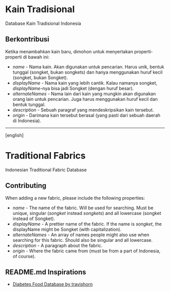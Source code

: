 # Kain Tradisional
Database Kain Tradisional Indonesia

## Berkontribusi
Ketika menambahkan kain baru, dimohon untuk menyertakan properti-properti di bawah ini:

- _name_ - Nama kain. Akan digunakan untuk pencarian. Harus unik, bentuk tunggal (songket, bukan songkets) dan hanya menggunakan huruf kecil (songket, bukan Songket).
- _displayName_ - Nama kain yang lebih cantik. Kalau namanya songket, _displayName_-nya bisa jadi Songket (dengan huruf besar).
- _alternateNames_ - Nama lain dari kain yang mungkin akan digunakan orang lain untuk pencarian. Juga harus menggunakan huruf kecil dan bentuk tunggal.
- _description_ - Sebuah paragraf yang mendeskripsikan kain tersebut.
- _origin_ - Darimana kain tersebut berasal (yang pasti dari sebuah daerah di Indonesia).

---

[english]

# Traditional Fabrics
Indonesian Traditional Fabric Database

## Contributing
When adding a new fabric, please include the following properties:

- _name_ - The name of the fabric. Will be used for searching. Must be unique, singular (_songket_ instead _songkets_) and all lowercase (songket instead of Songket).
- _displayName_ - A prettier name of the fabric. If the name is _songket_, the displayName might be Songket (with capitalization).
- _alternateNames_ - An array of names people might also use when searching for this fabric. Should also be singular and all lowercase.
- _description_ - A paragraph about the fabric.
- _origin_ - Where the fabric came from (must be from a part of Indonesia, of course).

## README.md Inspirations
- [Diabetes Food Database by travishorn](https://github.com/travishorn/diabetes-food-database)
